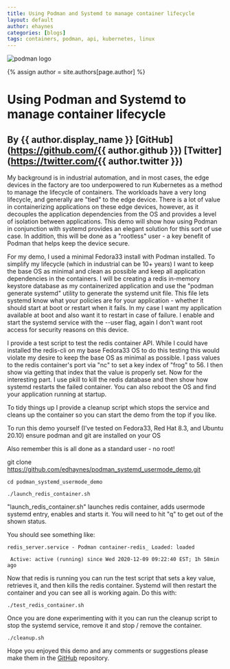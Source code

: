 ```yaml
---
title: Using Podman and Systemd to manage container lifecycle
layout: default
author: ehaynes
categories: [blogs]
tags: containers, podman, api, kubernetes, linux
---
```

![podman logo](https://podman.io/images/podman.svg)

{% assign author = site.authors[page.author] %}
# Using Podman and Systemd to manage container lifecycle
## By {{ author.display_name }} [GitHub](https://github.com/{{ author.github }}) [Twitter](https://twitter.com/{{ author.twitter }})

My background is in industrial automation, and in most cases, the edge devices in the factory are too underpowered to run Kubernetes as a method to manage the lifecycle of containers. The workloads have a very long lifecycle, and generally are "tied" to the edge device. There is a lot of value in containerizing applications on these edge devices, however, as it decouples the application dependencies from the OS and provides a level of isolation between applications. This demo will show how using Podman in conjunction with systemd provides an elegant solution for this sort of use case. In addition, this will be done as a "rootless" user - a key benefit of Podman that helps keep the device secure.

For my demo, I used a minimal Fedora33 install with Podman installed. To simplify my lifecycle (which in industrial can be 10+ years) I want to keep the base OS as minimal and clean as possible and keep all application dependencies in the containers. I will be creating a redis in-memory keystore database as my containerized application and use the "podman generate systemd" utility to generate the systemd unit file. This file lets systemd know what your policies are for your application - whether it should start at boot or restart when it fails. In my case I want my application available at boot and also want it to restart in case of failure. I enable and start the systemd service with the --user flag, again I don't want root access for security reasons on this device.

I provide a test script to test the redis container API. While I could have installed the redis-cli on my base Fedora33 OS to do this testing this would violate my desire to keep the base OS as minimal as possible. I pass values to the redis container's port via "nc" to set a key index of "frog" to 56. I then show via getting that index that the value is properly set. Now for the interesting part. I use pkill to kill the redis database and then show how systemd restarts the failed container. You can also reboot the OS and find your application running at startup.

To tidy things up I provide a cleanup script which stops the service and cleans up the container so you can start the demo from the top if you like.

To run this demo yourself (I've tested on Fedora33, Red Hat 8.3, and Ubuntu 20.10) ensure podman and git are installed on your OS

Also remember this is all done as a standard user - no root!

git clone https://github.com/edhaynes/podman_systemd_usermode_demo.git

```console
cd podman_systemd_usermode_demo

./launch_redis_container.sh
```

"launch_redis_container.sh" launches redis container, adds usermode systemd entry, enables and starts it. You will need to hit "q" to get out of the shown status.

You should see something like:
```console
redis_server.service - Podman container-redis_ Loaded: loaded

 Active: active (running) since Wed 2020-12-09 09:22:40 EST; 1h 58min ago
 ```
Now that redis is running you can run the test script that sets a key value, retrieves it, and then kills the redis container. Systemd will then restart the container and you can see all is working again. Do this with:

```console
./test_redis_container.sh
```

Once you are done experimenting with it you can run the cleanup script to stop the systemd service, remove it and stop / remove the container.

```console
./cleanup.sh
```

Hope you enjoyed this demo and any comments or suggestions please make them in the [GitHub](https://github.com/edhaynes/podman_systemd_usermode_demo.git) repository.
